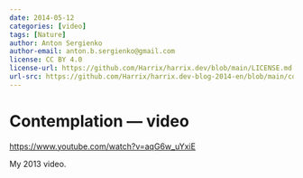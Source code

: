 ```yaml
---
date: 2014-05-12
categories: [video]
tags: [Nature]
author: Anton Sergienko
author-email: anton.b.sergienko@gmail.com
license: CC BY 4.0
license-url: https://github.com/Harrix/harrix.dev/blob/main/LICENSE.md
url-src: https://github.com/Harrix/harrix.dev-blog-2014-en/blob/main/contemplation-video/contemplation-video.md
---
```


# Contemplation — video

<https://www.youtube.com/watch?v=aqG6w_uYxiE>

My 2013 video.
